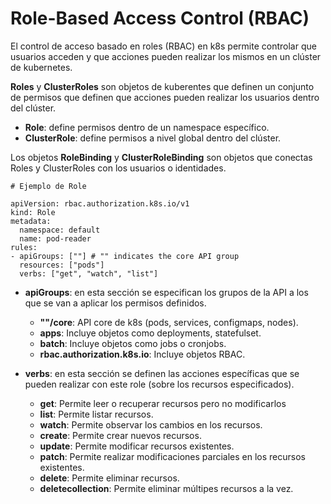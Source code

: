 # Role-Based Access Control (RBAC)
El control de acceso basado en roles (RBAC) en k8s permite controlar que usuarios acceden y que acciones pueden realizar los mismos en un clúster de kubernetes.

**Roles** y **ClusterRoles** son objetos de kuberentes que definen un conjunto de permisos que definen que acciones pueden realizar los usuarios dentro del clúster.

- **Role**: define permisos dentro de un namespace específico.
- **ClusterRole**: define permisos a nivel global dentro del clúster.

Los objetos **RoleBinding** y **ClusterRoleBinding** son objetos que conectas Roles y ClusterRoles con los usuarios o identidades.

```
# Ejemplo de Role

apiVersion: rbac.authorization.k8s.io/v1
kind: Role
metadata:
  namespace: default
  name: pod-reader
rules:
- apiGroups: [""] # "" indicates the core API group
  resources: ["pods"]
  verbs: ["get", "watch", "list"]
```

- **apiGroups**: en esta sección se especifican los grupos de la API a los que se van a aplicar los permisos definidos.
    - **""/core**: API core de k8s (pods, services, configmaps, nodes).
    - **apps**: Incluye objetos como deployments, statefulset.
    - **batch**: Incluye objetos como jobs o cronjobs.
    - **rbac.authorization.k8s.io**: Incluye objetos RBAC.

- **verbs**: en esta sección se definen las acciones específicas que se pueden realizar con este role (sobre los recursos especificados).
    - **get**: Permite leer o recuperar recursos pero no modificarlos
    - **list**: Permite listar recursos.
    - **watch**: Permite observar los cambios en los recursos.
    - **create**: Permite crear nuevos recursos.
    - **update**: Permite modificar recursos existentes.
    - **patch**: Permite realizar modificaciones parciales en los recursos existentes.
    - **delete**: Permite eliminar recursos.
    - **deletecollection**: Permite eliminar múltipes recursos a la vez.